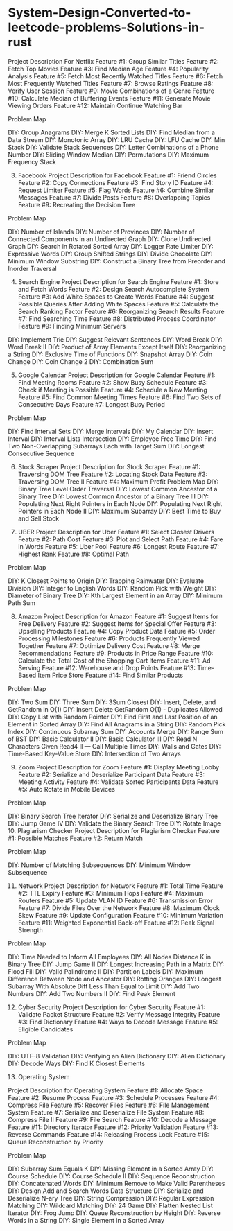 # System-Design-Converted-to-leetcode-problems-Solutions-in-rust


Project Description For Netflix
Feature #1: Group Similar Titles
Feature #2: Fetch Top Movies
Feature #3: Find Median Age
Feature #4: Popularity Analysis
Feature #5: Fetch Most Recently Watched Titles
Feature #6: Fetch Most Frequently Watched Titles
Feature #7: Browse Ratings
Feature #8: Verify User Session
Feature #9: Movie Combinations of a Genre
Feature #10: Calculate Median of Buffering Events
Feature #11: Generate Movie Viewing Orders
Feature #12: Maintain Continue Watching Bar

Problem Map

DIY: Group Anagrams
DIY: Merge K Sorted Lists
DIY: Find Median from a Data Stream
DIY: Monotonic Array
DIY: LRU Cache
DIY: LFU Cache
DIY: Min Stack
DIY: Validate Stack Sequences
DIY: Letter Combinations of a Phone Number
DIY: Sliding Window Median
DIY: Permutations
DIY: Maximum Frequency Stack


3. Facebook
Project Description for Facebook
Feature #1: Friend Circles
Feature #2: Copy Connections
Feature #3: Find Story ID
Feature #4: Request Limiter
Feature #5: Flag Words
Feature #6: Combine Similar Messages
Feature #7: Divide Posts
Feature #8: Overlapping Topics
Feature #9: Recreating the Decision Tree

Problem Map

DIY: Number of Islands
DIY: Number of Provinces
DIY: Number of Connected Components in an Undirected Graph
DIY: Clone Undirected Graph
DIY: Search in Rotated Sorted Array
DIY: Logger Rate Limiter
DIY: Expressive Words
DIY: Group Shifted Strings
DIY: Divide Chocolate
DIY: Minimum Window Substring
DIY: Construct a Binary Tree from Preorder and Inorder Traversal

4. Search Engine
Project Description for Search Engine
Feature #1: Store and Fetch Words
Feature #2: Design Search Autocomplete System
Feature #3: Add White Spaces to Create Words
Feature #4: Suggest Possible Queries After Adding White Spaces
Feature #5: Calculate the Search Ranking Factor
Feature #6: Reorganizing Search Results
Feature #7: Find Searching Time
Feature #8: Distributed Process Coordinator
Feature #9: Finding Minimum Servers

DIY: Implement Trie
DIY: Suggest Relevant Sentences
DIY: Word Break
DIY: Word Break II
DIY: Product of Array Elements Except Itself
DIY: Reorganizing a String
DIY: Exclusive Time of Functions
DIY: Snapshot Array
DIY: Coin Change
DIY: Coin Change 2
DIY: Combination Sum


5. Google Calendar
Project Description for Google Calendar
Feature #1: Find Meeting Rooms
Feature #2: Show Busy Schedule
Feature #3: Check if Meeting is Possible
Feature #4: Schedule a New Meeting
Feature #5: Find Common Meeting Times
Feature #6: Find Two Sets of Consecutive Days
Feature #7: Longest Busy Period

Problem Map

DIY: Find Interval Sets
DIY: Merge Intervals
DIY: My Calendar
DIY: Insert Interval
DIY: Interval Lists Intersection
DIY: Employee Free Time
DIY: Find Two Non-Overlapping Subarrays Each with Target Sum
DIY: Longest Consecutive Sequence


6. Stock Scraper
Project Description for Stock Scraper
Feature #1: Traversing DOM Tree
Feature #2: Locating Stock Data
Feature #3: Traversing DOM Tree II
Feature #4: Maximum Profit
Problem Map
DIY: Binary Tree Level Order Traversal
DIY: Lowest Common Ancestor of a Binary Tree
DIY: Lowest Common Ancestor of a Binary Tree III
DIY: Populating Next Right Pointers in Each Node
DIY: Populating Next Right Pointers in Each Node II
DIY: Maximum Subarray
DIY: Best Time to Buy and Sell Stock

7. UBER
Project Description for Uber
Feature #1: Select Closest Drivers
Feature #2: Path Cost
Feature #3: Plot and Select Path
Feature #4: Fare in Words
Feature #5: Uber Pool
Feature #6: Longest Route
Feature #7: Highest Rank
Feature #8: Optimal Path

Problem Map


DIY: K Closest Points to Origin
DIY: Trapping Rainwater
DIY: Evaluate Division
DIY: Integer to English Words
DIY: Random Pick with Weight
DIY: Diameter of Binary Tree
DIY: Kth Largest Element in an Array
DIY: Minimum Path Sum


8. Amazon
Project Description for Amazon
Feature #1: Suggest Items for Free Delivery
Feature #2: Suggest Items for Special Offer
Feature #3: Upselling Products
Feature #4: Copy Product Data
Feature #5: Order Processing Milestones
Feature #6: Products Frequently Viewed Together
Feature #7: Optimize Delivery Cost
Feature #8: Merge Recommendations
Feature #9: Products in Price Range
Feature #10: Calculate the Total Cost of the Shopping Cart Items
Feature #11: Ad Serving
Feature #12: Warehouse and Drop Points
Feature #13: Time-Based Item Price Store
Feature #14: Find Similar Products

Problem Map

DIY: Two Sum
DIY: Three Sum
DIY: 3Sum Closest
DIY: Insert, Delete, and GetRandom in O(1)
DIY: Insert Delete GetRandom O(1) - Duplicates Allowed
DIY: Copy List with Random Pointer
DIY: Find First and Last Position of an Element in Sorted Array
DIY: Find All Anagrams in a String
DIY: Random Pick Index
DIY: Continuous Subarray Sum
DIY: Accounts Merge
DIY: Range Sum of BST
DIY: Basic Calculator II
DIY: Basic Calculator III
DIY: Read N Characters Given Read4 II — Call Multiple Times
DIY: Walls and Gates
DIY: Time-Based Key-Value Store
DIY: Intersection of Two Arrays

9. Zoom
Project Description for Zoom
Feature #1: Display Meeting Lobby
Feature #2: Serialize and Deserialize Participant Data
Feature #3: Meeting Activity
Feature #4: Validate Sorted Participants Data
Feature #5: Auto Rotate in Mobile Devices

Problem Map

DIY: Binary Search Tree Iterator
DIY: Serialize and Deserialize Binary Tree
DIY: Jump Game IV
DIY: Validate the Binary Search Tree
DIY: Rotate Image
10. Plagiarism Checker
Project Description for Plagiarism Checker
Feature #1: Possible Matches
Feature #2: Return Match

Problem Map

DIY: Number of Matching Subsequences
DIY: Minimum Window Subsequence

11. Network
Project Description for Network
Feature #1: Total Time
Feature #2: TTL Expiry
Feature #3: Minimum Hops
Feature #4: Maximum Routers
Feature #5: Update VLAN ID
Feature #6: Transmission Error
Feature #7: Divide Files Over the Network
Feature #8: Maximum Clock Skew
Feature #9: Update Configuration
Feature #10: Minimum Variation
Feature #11: Weighted Exponential Back-off
Feature #12: Peak Signal Strength

Problem Map

DIY: Time Needed to Inform All Employees
DIY: All Nodes Distance K in Binary Tree
DIY: Jump Game II
DIY: Longest Increasing Path in a Matrix
DIY: Flood Fill
DIY: Valid Palindrome II
DIY: Partition Labels
DIY: Maximum Difference Between Node and Ancestor
DIY: Rotting Oranges
DIY: Longest Subarray With Absolute Diff Less Than Equal to Limit
DIY: Add Two Numbers
DIY: Add Two Numbers II
DIY: Find Peak Element

12. Cyber Security
Project Description for Cyber Security
Feature #1: Validate Packet Structure
Feature #2: Verify Message Integrity
Feature #3: Find Dictionary
Feature #4: Ways to Decode Message
Feature #5: Eligible Candidates

Problem Map

DIY: UTF-8 Validation
DIY: Verifying an Alien Dictionary
DIY: Alien Dictionary
DIY: Decode Ways
DIY: Find K Closest Elements




13. Operating System

Project Description for Operating System
Feature #1: Allocate Space
Feature #2: Resume Process
Feature #3: Schedule Processes
Feature #4: Compress File
Feature #5: Recover Files
Feature #6: File Management System
Feature #7: Serialize and Deserialize File System
Feature #8: Compress File II
Feature #9: File Search
Feature #10: Decode a Message
Feature #11: Directory Iterator
Feature #12: Priority Validation
Feature #13: Reverse Commands
Feature #14: Releasing Process Lock
Feature #15: Queue Reconstruction by Priority

Problem Map

DIY: Subarray Sum Equals K
DIY: Missing Element in a Sorted Array
DIY: Course Schedule
DIY: Course Schedule II
DIY: Sequence Reconstruction
DIY: Concatenated Words
DIY: Minimum Remove to Make Valid Parentheses
DIY: Design Add and Search Words Data Structure
DIY: Serialize and Deserialize N-ary Tree
DIY: String Compression
DIY: Regular Expression Matching
DIY: Wildcard Matching
DIY: 24 Game
DIY: Flatten Nested List Iterator
DIY: Frog Jump
DIY: Queue Reconstruction by Height
DIY: Reverse Words in a String
DIY: Single Element in a Sorted Array
